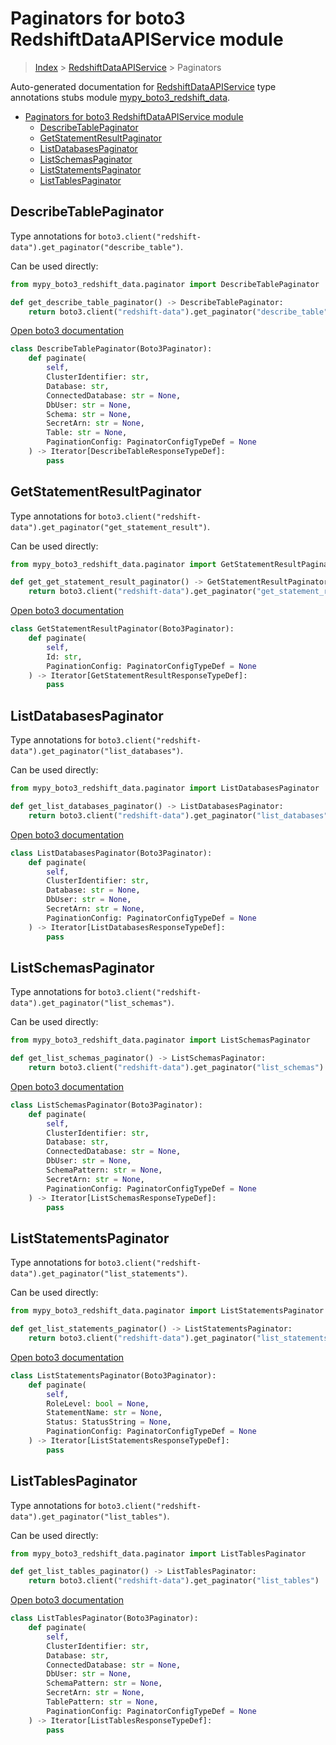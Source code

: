# Paginators for boto3 RedshiftDataAPIService module

> [Index](../README.md) > [RedshiftDataAPIService](./README.md) > Paginators

Auto-generated documentation for [RedshiftDataAPIService](https://boto3.amazonaws.com/v1/documentation/api/latest/reference/services/redshift-data.html#RedshiftDataAPIService)
type annotations stubs module [mypy_boto3_redshift_data](https://pypi.org/project/mypy-boto3-redshift-data/).

- [Paginators for boto3 RedshiftDataAPIService module](#paginators-for-boto3-redshiftdataapiservice-module)
  - [DescribeTablePaginator](#describetablepaginator)
  - [GetStatementResultPaginator](#getstatementresultpaginator)
  - [ListDatabasesPaginator](#listdatabasespaginator)
  - [ListSchemasPaginator](#listschemaspaginator)
  - [ListStatementsPaginator](#liststatementspaginator)
  - [ListTablesPaginator](#listtablespaginator)

## DescribeTablePaginator

Type annotations for `boto3.client("redshift-data").get_paginator("describe_table")`.

Can be used directly:

```python
from mypy_boto3_redshift_data.paginator import DescribeTablePaginator

def get_describe_table_paginator() -> DescribeTablePaginator:
    return boto3.client("redshift-data").get_paginator("describe_table")
```

[Open boto3 documentation](https://boto3.amazonaws.com/v1/documentation/api/latest/reference/services/redshift-data.html#RedshiftDataAPIService.Paginator.DescribeTable)

```python
class DescribeTablePaginator(Boto3Paginator):
    def paginate(
        self,
        ClusterIdentifier: str,
        Database: str,
        ConnectedDatabase: str = None,
        DbUser: str = None,
        Schema: str = None,
        SecretArn: str = None,
        Table: str = None,
        PaginationConfig: PaginatorConfigTypeDef = None
    ) -> Iterator[DescribeTableResponseTypeDef]:
        pass
```
## GetStatementResultPaginator

Type annotations for `boto3.client("redshift-data").get_paginator("get_statement_result")`.

Can be used directly:

```python
from mypy_boto3_redshift_data.paginator import GetStatementResultPaginator

def get_get_statement_result_paginator() -> GetStatementResultPaginator:
    return boto3.client("redshift-data").get_paginator("get_statement_result")
```

[Open boto3 documentation](https://boto3.amazonaws.com/v1/documentation/api/latest/reference/services/redshift-data.html#RedshiftDataAPIService.Paginator.GetStatementResult)

```python
class GetStatementResultPaginator(Boto3Paginator):
    def paginate(
        self,
        Id: str,
        PaginationConfig: PaginatorConfigTypeDef = None
    ) -> Iterator[GetStatementResultResponseTypeDef]:
        pass
```
## ListDatabasesPaginator

Type annotations for `boto3.client("redshift-data").get_paginator("list_databases")`.

Can be used directly:

```python
from mypy_boto3_redshift_data.paginator import ListDatabasesPaginator

def get_list_databases_paginator() -> ListDatabasesPaginator:
    return boto3.client("redshift-data").get_paginator("list_databases")
```

[Open boto3 documentation](https://boto3.amazonaws.com/v1/documentation/api/latest/reference/services/redshift-data.html#RedshiftDataAPIService.Paginator.ListDatabases)

```python
class ListDatabasesPaginator(Boto3Paginator):
    def paginate(
        self,
        ClusterIdentifier: str,
        Database: str = None,
        DbUser: str = None,
        SecretArn: str = None,
        PaginationConfig: PaginatorConfigTypeDef = None
    ) -> Iterator[ListDatabasesResponseTypeDef]:
        pass
```
## ListSchemasPaginator

Type annotations for `boto3.client("redshift-data").get_paginator("list_schemas")`.

Can be used directly:

```python
from mypy_boto3_redshift_data.paginator import ListSchemasPaginator

def get_list_schemas_paginator() -> ListSchemasPaginator:
    return boto3.client("redshift-data").get_paginator("list_schemas")
```

[Open boto3 documentation](https://boto3.amazonaws.com/v1/documentation/api/latest/reference/services/redshift-data.html#RedshiftDataAPIService.Paginator.ListSchemas)

```python
class ListSchemasPaginator(Boto3Paginator):
    def paginate(
        self,
        ClusterIdentifier: str,
        Database: str,
        ConnectedDatabase: str = None,
        DbUser: str = None,
        SchemaPattern: str = None,
        SecretArn: str = None,
        PaginationConfig: PaginatorConfigTypeDef = None
    ) -> Iterator[ListSchemasResponseTypeDef]:
        pass
```
## ListStatementsPaginator

Type annotations for `boto3.client("redshift-data").get_paginator("list_statements")`.

Can be used directly:

```python
from mypy_boto3_redshift_data.paginator import ListStatementsPaginator

def get_list_statements_paginator() -> ListStatementsPaginator:
    return boto3.client("redshift-data").get_paginator("list_statements")
```

[Open boto3 documentation](https://boto3.amazonaws.com/v1/documentation/api/latest/reference/services/redshift-data.html#RedshiftDataAPIService.Paginator.ListStatements)

```python
class ListStatementsPaginator(Boto3Paginator):
    def paginate(
        self,
        RoleLevel: bool = None,
        StatementName: str = None,
        Status: StatusString = None,
        PaginationConfig: PaginatorConfigTypeDef = None
    ) -> Iterator[ListStatementsResponseTypeDef]:
        pass
```
## ListTablesPaginator

Type annotations for `boto3.client("redshift-data").get_paginator("list_tables")`.

Can be used directly:

```python
from mypy_boto3_redshift_data.paginator import ListTablesPaginator

def get_list_tables_paginator() -> ListTablesPaginator:
    return boto3.client("redshift-data").get_paginator("list_tables")
```

[Open boto3 documentation](https://boto3.amazonaws.com/v1/documentation/api/latest/reference/services/redshift-data.html#RedshiftDataAPIService.Paginator.ListTables)

```python
class ListTablesPaginator(Boto3Paginator):
    def paginate(
        self,
        ClusterIdentifier: str,
        Database: str,
        ConnectedDatabase: str = None,
        DbUser: str = None,
        SchemaPattern: str = None,
        SecretArn: str = None,
        TablePattern: str = None,
        PaginationConfig: PaginatorConfigTypeDef = None
    ) -> Iterator[ListTablesResponseTypeDef]:
        pass
```